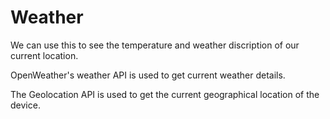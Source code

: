 # Weather

We can use this to see the temperature and weather discription of our current location.

OpenWeather's weather API is used to get current weather details.

The Geolocation API is used to get the current geographical location of the device.
